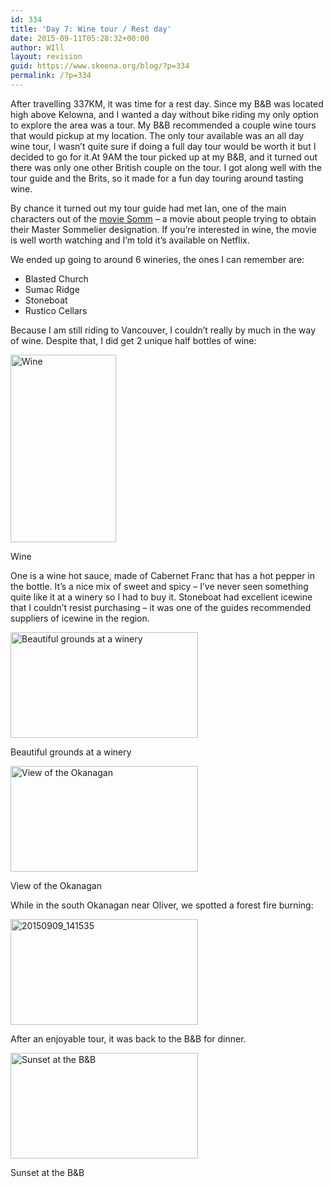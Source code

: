 ```yaml
---
id: 334
title: 'Day 7: Wine tour / Rest day'
date: 2015-09-11T05:28:32+00:00
author: WIll
layout: revision
guid: https://www.skeena.org/blog/?p=334
permalink: /?p=334
---
```

After travelling 337KM, it was time for a rest day. Since my B&B was located high above Kelowna, and I wanted a day without bike riding my only option to explore the area was a tour. My B&B recommended a couple wine tours that would pickup at my location. The only tour available was an all day wine tour, I wasn&#8217;t quite sure if doing a full day tour would be worth it but I decided to go for it.At 9AM the tour picked up at my B&B, and it turned out there was only one other British couple on the tour. I got along well with the tour guide and the Brits, so it made for a fun day touring around tasting wine.

By chance it turned out my tour guide had met Ian, one of the main characters out of the <a href="http://www.imdb.com/title/tt2204371/?ref_=fn_al_tt_1" target="_blank">movie Somm</a> &#8211; a movie about people trying to obtain their Master Sommelier designation. If you&#8217;re interested in wine, the movie is well worth watching and I&#8217;m told it&#8217;s available on Netflix.

We ended up going to around 6 wineries, the ones I can remember are:

  * Blasted Church
  * Sumac Ridge
  * Stoneboat
  * Rustico Cellars

Because I am still riding to Vancouver, I couldn&#8217;t really by much in the way of wine. Despite that, I did get 2 unique half bottles of wine:

<div id="attachment_329" style="width: 179px" class="wp-caption alignnone">
  <a href="https://www.skeena.org/blog/wp-content/uploads/2015/09/20150910_220831-e1441948856273.jpg"><img aria-describedby="caption-attachment-329" loading="lazy" class="size-medium wp-image-329" src="https://www.skeena.org/blog/wp-content/uploads/2015/09/20150910_220831-e1441948856273-169x300.jpg" alt="Wine" width="169" height="300" srcset="https://www.skeena.org/blog/wp-content/uploads/2015/09/20150910_220831-e1441948856273-169x300.jpg 169w, https://www.skeena.org/blog/wp-content/uploads/2015/09/20150910_220831-e1441948856273-576x1024.jpg 576w, https://www.skeena.org/blog/wp-content/uploads/2015/09/20150910_220831-e1441948856273-281x500.jpg 281w, https://www.skeena.org/blog/wp-content/uploads/2015/09/20150910_220831-e1441948856273.jpg 1836w" sizes="(max-width: 169px) 100vw, 169px" /></a>
  
  <p id="caption-attachment-329" class="wp-caption-text">
    Wine
  </p>
</div>

One is a wine hot sauce, made of Cabernet Franc that has a hot pepper in the bottle. It&#8217;s a nice mix of sweet and spicy &#8211; I&#8217;ve never seen something quite like it at a winery so I had to buy it. Stoneboat had excellent icewine that I couldn&#8217;t resist purchasing &#8211; it was one of the guides recommended suppliers of icewine in the region.

<div id="attachment_330" style="width: 310px" class="wp-caption alignnone">
  <a href="https://www.skeena.org/blog/wp-content/uploads/2015/09/20150909_112112.jpg"><img aria-describedby="caption-attachment-330" loading="lazy" class="size-medium wp-image-330" src="https://www.skeena.org/blog/wp-content/uploads/2015/09/20150909_112112-300x169.jpg" alt="Beautiful grounds at a winery " width="300" height="169" srcset="https://www.skeena.org/blog/wp-content/uploads/2015/09/20150909_112112-300x169.jpg 300w, https://www.skeena.org/blog/wp-content/uploads/2015/09/20150909_112112-1024x576.jpg 1024w, https://www.skeena.org/blog/wp-content/uploads/2015/09/20150909_112112-500x281.jpg 500w, https://www.skeena.org/blog/wp-content/uploads/2015/09/20150909_112112.jpg 1632w" sizes="(max-width: 300px) 100vw, 300px" /></a>
  
  <p id="caption-attachment-330" class="wp-caption-text">
    Beautiful grounds at a winery
  </p>
</div>

<div id="attachment_331" style="width: 310px" class="wp-caption alignnone">
  <a href="https://www.skeena.org/blog/wp-content/uploads/2015/09/20150909_121853.jpg"><img aria-describedby="caption-attachment-331" loading="lazy" class="size-medium wp-image-331" src="https://www.skeena.org/blog/wp-content/uploads/2015/09/20150909_121853-300x169.jpg" alt="View of the Okanagan " width="300" height="169" srcset="https://www.skeena.org/blog/wp-content/uploads/2015/09/20150909_121853-300x169.jpg 300w, https://www.skeena.org/blog/wp-content/uploads/2015/09/20150909_121853-1024x576.jpg 1024w, https://www.skeena.org/blog/wp-content/uploads/2015/09/20150909_121853-500x281.jpg 500w, https://www.skeena.org/blog/wp-content/uploads/2015/09/20150909_121853.jpg 1632w" sizes="(max-width: 300px) 100vw, 300px" /></a>
  
  <p id="caption-attachment-331" class="wp-caption-text">
    View of the Okanagan
  </p>
</div>

While in the south Okanagan near Oliver, we spotted a forest fire burning:

[<img loading="lazy" class="alignnone size-medium wp-image-332" src="https://www.skeena.org/blog/wp-content/uploads/2015/09/20150909_141535-300x169.jpg" alt="20150909_141535" width="300" height="169" srcset="https://www.skeena.org/blog/wp-content/uploads/2015/09/20150909_141535-300x169.jpg 300w, https://www.skeena.org/blog/wp-content/uploads/2015/09/20150909_141535-1024x576.jpg 1024w, https://www.skeena.org/blog/wp-content/uploads/2015/09/20150909_141535-500x281.jpg 500w, https://www.skeena.org/blog/wp-content/uploads/2015/09/20150909_141535.jpg 1632w" sizes="(max-width: 300px) 100vw, 300px" />](https://www.skeena.org/blog/wp-content/uploads/2015/09/20150909_141535.jpg)

After an enjoyable tour, it was back to the B&B for dinner.

<div id="attachment_333" style="width: 310px" class="wp-caption alignnone">
  <a href="https://www.skeena.org/blog/wp-content/uploads/2015/09/20150909_191102.jpg"><img aria-describedby="caption-attachment-333" loading="lazy" class="size-medium wp-image-333" src="https://www.skeena.org/blog/wp-content/uploads/2015/09/20150909_191102-300x169.jpg" alt="Sunset at the B&B" width="300" height="169" srcset="https://www.skeena.org/blog/wp-content/uploads/2015/09/20150909_191102-300x169.jpg 300w, https://www.skeena.org/blog/wp-content/uploads/2015/09/20150909_191102-1024x576.jpg 1024w, https://www.skeena.org/blog/wp-content/uploads/2015/09/20150909_191102-500x281.jpg 500w" sizes="(max-width: 300px) 100vw, 300px" /></a>
  
  <p id="caption-attachment-333" class="wp-caption-text">
    Sunset at the B&B
  </p>
</div>